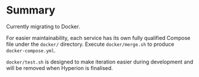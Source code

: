 # Summary

Currently migrating to Docker.

For easier maintainability, each service has its own fully qualified Compose file under the `docker/` directory. Execute `docker/merge.sh` to produce `docker-compose.yml`.

`docker/test.sh` is designed to make iteration easier during development and will be removed when Hyperion is finalised.
